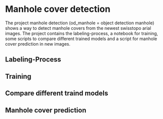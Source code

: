 # Manhole cover detection

The project manhole detection (od_manhole = object detection manhole)
shows a way to detect manhole covers from the newest swisstopo arial images.
The project contains the labeling-process, a notebook for training, some scripts to compare 
different trained models and a script for manhole cover prediction in new images.

## Labeling-Process


## Training


## Compare different traind models


## Manhole cover prediction